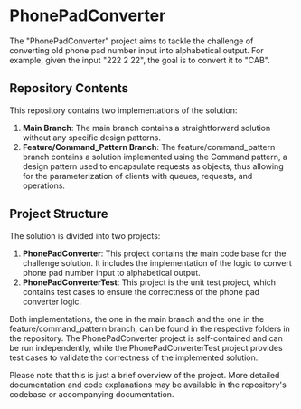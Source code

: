 # PhonePadConverter

The "PhonePadConverter" project aims to tackle the challenge of converting old phone pad number input into alphabetical output. For example, given the input "222 2 22", the goal is to convert it to "CAB".

## Repository Contents

This repository contains two implementations of the solution:

1. **Main Branch**: The main branch contains a straightforward solution without any specific design patterns.
2. **Feature/Command_Pattern Branch**: The feature/command_pattern branch contains a solution implemented using the Command pattern, a design pattern used to encapsulate requests as objects, thus allowing for the parameterization of clients with queues, requests, and operations.

## Project Structure

The solution is divided into two projects:

1. **PhonePadConverter**: This project contains the main code base for the challenge solution. It includes the implementation of the logic to convert phone pad number input to alphabetical output.
2. **PhonePadConverterTest**: This project is the unit test project, which contains test cases to ensure the correctness of the phone pad converter logic.

Both implementations, the one in the main branch and the one in the feature/command_pattern branch, can be found in the respective folders in the repository. The PhonePadConverter project is self-contained and can be run independently, while the PhonePadConverterTest project provides test cases to validate the correctness of the implemented solution.

Please note that this is just a brief overview of the project. More detailed documentation and code explanations may be available in the repository's codebase or accompanying documentation.